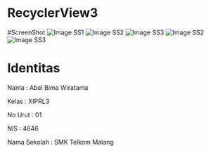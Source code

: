 # RecyclerView3

#ScreenShot
![Image SS1](https://github.com/Abelbimaw/RecyclerView3/blob/master/Screenshot_2017_1_3_9_35_8.png)
![Image SS2](https://github.com/Abelbimaw/RecyclerView3/blob/master/Screenshot_2017_1_3_9_35_33.png)
![Image SS3](https://github.com/Abelbimaw/RecyclerView3/blob/master/Screenshot_2017_1_3_9_37_3.png)
![Image SS2](https://github.com/Abelbimaw/RecyclerView3/blob/master/Screenshot_2017_1_3_9_39_7.png)
![Image SS3](https://github.com/Abelbimaw/RecyclerView3/blob/master/Screenshot_2017_1_3_9_39_15.png)


# Identitas
Nama          : Abel Bima Wiratama

Kelas         : XIPRL3

No Urut       : 01

NIS           : 4646

Nama Sekolah  : SMK Telkom Malang
